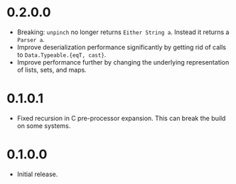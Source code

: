 0.2.0.0
=======

-   Breaking: `unpinch` no longer returns `Either String a`. Instead it returns
    a `Parser a`.
-   Improve deserialization performance significantly by getting rid of calls
    to `Data.Typeable.{eqT, cast}`.
-   Improve performance further by changing the underlying representation of
    lists, sets, and maps.

0.1.0.1
=======

-   Fixed recursion in C pre-processor expansion. This can break the build on
    some systems.

0.1.0.0
=======

-   Initial release.


